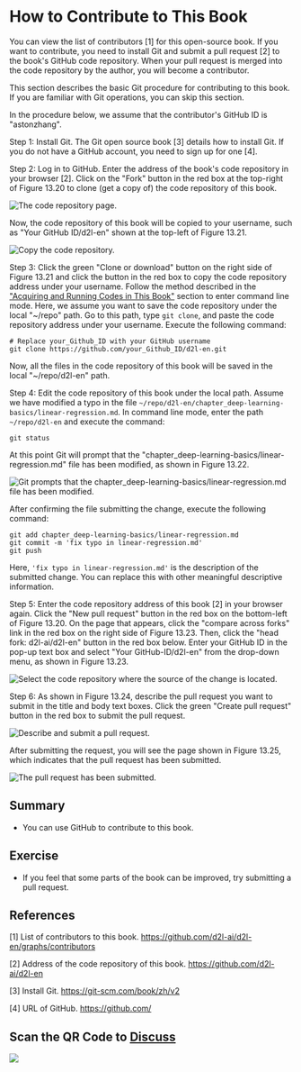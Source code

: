 # How to Contribute to This Book

You can view the list of contributors [1] for this open-source book. If you want to contribute, you need to install Git and submit a pull request [2] to the book's GitHub code repository. When your pull request is merged into the code repository by the author, you will become a contributor.

This section describes the basic Git procedure for contributing to this book. If you are familiar with Git operations, you can skip this section.

In the procedure below, we assume that the contributor's GitHub ID is "astonzhang".

Step 1: Install Git. The Git open source book [3] details how to install Git. If you do not have a GitHub account, you need to sign up for one [4].

Step 2: Log in to GitHub. Enter the address of the book's code repository in your browser [2]. Click on the "Fork" button in the red box at the top-right of Figure 13.20 to clone (get a copy of) the code repository of this book.

![The code repository page.](../img/contrib01.png)


Now, the code repository of this book will be copied to your username, such as "Your GitHub ID/d2l-en" shown at the top-left of Figure 13.21.

![Copy the code repository.](../img/contrib02.png)


Step 3: Click the green "Clone or download" button on the right side of Figure 13.21 and click the button in the red box to copy the code repository address under your username. Follow the method described in the ["Acquiring and Running Codes in This Book"](../chapter_prerequisite/install.md) section to enter command line mode. Here, we assume you want to save the code repository under the local "~/repo" path. Go to this path, type `git clone`, and paste the code repository address under your username. Execute the following command:

```
# Replace your_Github_ID with your GitHub username
git clone https://github.com/your_Github_ID/d2l-en.git
```

Now, all the files in the code repository of this book will be saved in the local "~/repo/d2l-en" path.


Step 4: Edit the code repository of this book under the local path. Assume we have modified a typo in the file `~/repo/d2l-en/chapter_deep-learning-basics/linear-regression.md`. In command line mode, enter the path `~/repo/d2l-en` and execute the command:

```
git status
```

At this point Git will prompt that the "chapter_deep-learning-basics/linear-regression.md" file has been modified, as shown in Figure 13.22.

![Git prompts that the chapter_deep-learning-basics/linear-regression.md file has been modified.](../img/contrib03.png)

After confirming the file submitting the change, execute the following command:

```
git add chapter_deep-learning-basics/linear-regression.md
git commit -m 'fix typo in linear-regression.md'
git push
```

Here, `'fix typo in linear-regression.md'` is the description of the submitted change. You can replace this with other meaningful descriptive information.

Step 5: Enter the code repository address of this book [2] in your browser again. Click the "New pull request" button in the red box on the bottom-left of Figure 13.20. On the page that appears, click the "compare across forks" link in the red box on the right side of Figure 13.23. Then, click the "head fork: d2l-ai/d2l-en" button in the red box below. Enter your GitHub ID in the pop-up text box and select "Your GitHub-ID/d2l-en" from the drop-down menu, as shown in Figure 13.23.

![Select the code repository where the source of the change is located.](../img/contrib04.png)


Step 6: As shown in Figure 13.24, describe the pull request you want to submit in the title and body text boxes. Click the green "Create pull request" button in the red box to submit the pull request.

![Describe and submit a pull request.](../img/contrib05.png)


After submitting the request, you will see the page shown in Figure 13.25, which indicates that the pull request has been submitted.

![The pull request has been submitted.](../img/contrib06.png)


## Summary

* You can use GitHub to contribute to this book.


## Exercise

* If you feel that some parts of the book can be improved, try submitting a pull request.


## References

[1] List of contributors to this book. https://github.com/d2l-ai/d2l-en/graphs/contributors

[2] Address of the code repository of this book. https://github.com/d2l-ai/d2l-en

[3] Install Git. https://git-scm.com/book/zh/v2

[4] URL of GitHub. https://github.com/

## Scan the QR Code to [Discuss](https://discuss.mxnet.io/t/2401)

![](../img/qr_how-to-contribute.svg)
